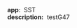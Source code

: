 <b style="margin-left= 0px;">app</b>:&nbsp; 
SST
<br>
<b style="margin-left= 0px;">description:</b>&nbsp; testG47  
